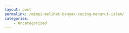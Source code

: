 ```yaml
---
layout: post
permalink: /mimpi-melihat-banyak-cacing-menurut-islam/
categories:
    - Uncategorized
---
```


